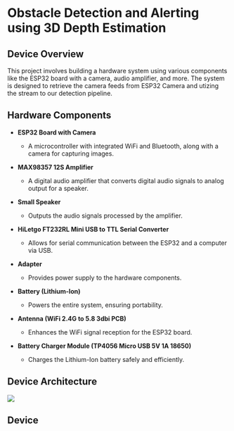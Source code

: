 # Obstacle Detection and Alerting using 3D Depth Estimation

## Device Overview

This project involves building a hardware system using various components like the ESP32 board with a camera, audio amplifier, and more. The system is designed to retrieve the camera feeds from ESP32 Camera and utizing the stream to our detection pipeline.

## Hardware Components

- **ESP32 Board with Camera**
  - A microcontroller with integrated WiFi and Bluetooth, along with a camera for capturing images.
- **MAX98357 12S Amplifier**
  - A digital audio amplifier that converts digital audio signals to analog output for a speaker.
- **Small Speaker**

  - Outputs the audio signals processed by the amplifier.

- **HiLetgo FT232RL Mini USB to TTL Serial Converter**

  - Allows for serial communication between the ESP32 and a computer via USB.

- **Adapter**

  - Provides power supply to the hardware components.

- **Battery (Lithium-Ion)**

  - Powers the entire system, ensuring portability.

- **Antenna (WiFi 2.4G to 5.8 3dbi PCB)**

  - Enhances the WiFi signal reception for the ESP32 board.

- **Battery Charger Module (TP4056 Micro USB 5V 1A 18650)**
  - Charges the Lithium-Ion battery safely and efficiently.

## Device Architecture

<img src="https://drive.google.com/uc?export=view&id=1huLgg3hTPl8QP3dlZ1cOO9xC5gn7j-1E">

## Device
